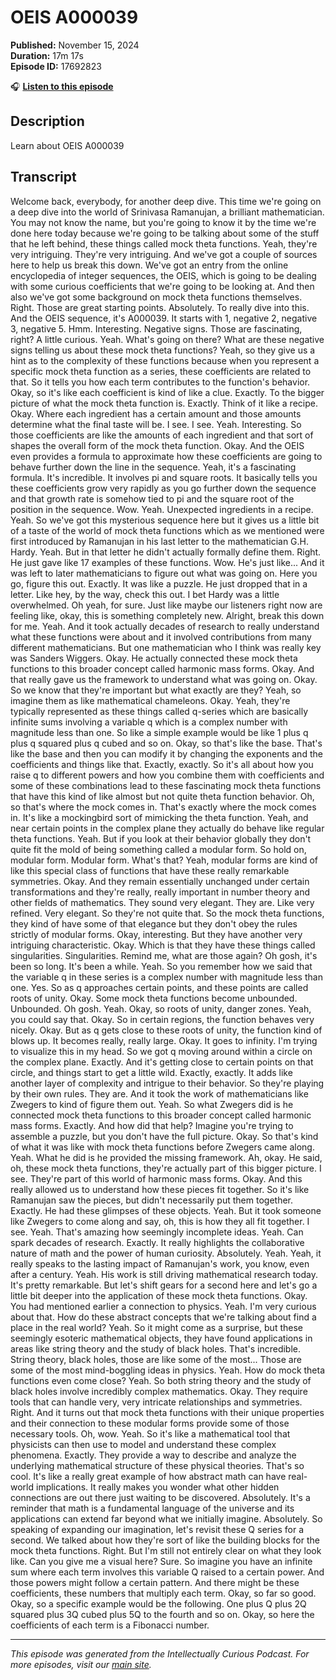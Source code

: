 # OEIS A000039

**Published:** November 15, 2024  
**Duration:** 17m 17s  
**Episode ID:** 17692823

🎧 **[Listen to this episode](https://intellectuallycurious.buzzsprout.com/2529712/episodes/17692823-oeis-a000039)**

## Description

Learn about OEIS A000039

## Transcript

Welcome back, everybody, for another deep dive. This time we're going on a deep dive into the world of Srinivasa Ramanujan, a brilliant mathematician. You may not know the name, but you're going to know it by the time we're done here today because we're going to be talking about some of the stuff that he left behind, these things called mock theta functions. Yeah, they're very intriguing. They're very intriguing. And we've got a couple of sources here to help us break this down. We've got an entry from the online encyclopedia of integer sequences, the OEIS, which is going to be dealing with some curious coefficients that we're going to be looking at. And then also we've got some background on mock theta functions themselves. Right. Those are great starting points. Absolutely. To really dive into this. And the OEIS sequence, it's A000039. It starts with 1, negative 2, negative 3, negative 5. Hmm. Interesting. Negative signs. Those are fascinating, right? A little curious. Yeah. What's going on there? What are these negative signs telling us about these mock theta functions? Yeah, so they give us a hint as to the complexity of these functions because when you represent a specific mock theta function as a series, these coefficients are related to that. So it tells you how each term contributes to the function's behavior. Okay, so it's like each coefficient is kind of like a clue. Exactly. To the bigger picture of what the mock theta function is. Exactly. Think of it like a recipe. Okay. Where each ingredient has a certain amount and those amounts determine what the final taste will be. I see. I see. Yeah. Interesting. So those coefficients are like the amounts of each ingredient and that sort of shapes the overall form of the mock theta function. Okay. And the OEIS even provides a formula to approximate how these coefficients are going to behave further down the line in the sequence. Yeah, it's a fascinating formula. It's incredible. It involves pi and square roots. It basically tells you these coefficients grow very rapidly as you go further down the sequence and that growth rate is somehow tied to pi and the square root of the position in the sequence. Wow. Yeah. Unexpected ingredients in a recipe. Yeah. So we've got this mysterious sequence here but it gives us a little bit of a taste of the world of mock theta functions which as we mentioned were first introduced by Ramanujan in his last letter to the mathematician G.H. Hardy. Yeah. But in that letter he didn't actually formally define them. Right. He just gave like 17 examples of these functions. Wow. He's just like... And it was left to later mathematicians to figure out what was going on. Here you go, figure this out. Exactly. It was like a puzzle. He just dropped that in a letter. Like hey, by the way, check this out. I bet Hardy was a little overwhelmed. Oh yeah, for sure. Just like maybe our listeners right now are feeling like, okay, this is something completely new. Alright, break this down for me. Yeah. And it took actually decades of research to really understand what these functions were about and it involved contributions from many different mathematicians. But one mathematician who I think was really key was Sanders Wiggers. Okay. He actually connected these mock theta functions to this broader concept called harmonic mass forms. Okay. And that really gave us the framework to understand what was going on. Okay. So we know that they're important but what exactly are they? Yeah, so imagine them as like mathematical chameleons. Okay. Yeah, they're typically represented as these things called q-series which are basically infinite sums involving a variable q which is a complex number with magnitude less than one. So like a simple example would be like 1 plus q plus q squared plus q cubed and so on. Okay, so that's like the base. That's like the base and then you can modify it by changing the exponents and the coefficients and things like that. Exactly, exactly. So it's all about how you raise q to different powers and how you combine them with coefficients and some of these combinations lead to these fascinating mock theta functions that have this kind of like almost but not quite theta function behavior. Oh, so that's where the mock comes in. That's exactly where the mock comes in. It's like a mockingbird sort of mimicking the theta function. Yeah, and near certain points in the complex plane they actually do behave like regular theta functions. Yeah. But if you look at their behavior globally they don't quite fit the mold of being something called a modular form. So hold on, modular form. Modular form. What's that? Yeah, modular forms are kind of like this special class of functions that have these really remarkable symmetries. Okay. And they remain essentially unchanged under certain transformations and they're really, really important in number theory and other fields of mathematics. They sound very elegant. They are. Like very refined. Very elegant. So they're not quite that. So the mock theta functions, they kind of have some of that elegance but they don't obey the rules strictly of modular forms. Okay, interesting. But they have another very intriguing characteristic. Okay. Which is that they have these things called singularities. Singularities. Remind me, what are those again? Oh gosh, it's been so long. It's been a while. Yeah. So you remember how we said that the variable q in these series is a complex number with magnitude less than one. Yes. So as q approaches certain points, and these points are called roots of unity. Okay. Some mock theta functions become unbounded. Unbounded. Oh gosh. Yeah. Okay, so roots of unity, danger zones. Yeah, you could say that. Okay. So in certain regions, the function behaves very nicely. Okay. But as q gets close to these roots of unity, the function kind of blows up. It becomes really, really large. Okay. It goes to infinity. I'm trying to visualize this in my head. So we got q moving around within a circle on the complex plane. Exactly. And it's getting close to certain points on that circle, and things start to get a little wild. Exactly, exactly. It adds like another layer of complexity and intrigue to their behavior. So they're playing by their own rules. They are. And it took the work of mathematicians like Zwegers to kind of figure them out. Yeah. So what Zwegers did is he connected mock theta functions to this broader concept called harmonic mass forms. Exactly. And how did that help? Imagine you're trying to assemble a puzzle, but you don't have the full picture. Okay. So that's kind of what it was like with mock theta functions before Zwegers came along. Yeah. What he did is he provided the missing framework. Ah, okay. He said, oh, these mock theta functions, they're actually part of this bigger picture. I see. They're part of this world of harmonic mass forms. Okay. And this really allowed us to understand how these pieces fit together. So it's like Ramanujan saw the pieces, but didn't necessarily put them together. Exactly. He had these glimpses of these objects. Yeah. But it took someone like Zwegers to come along and say, oh, this is how they all fit together. I see. Yeah. That's amazing how seemingly incomplete ideas. Yeah. Can spark decades of research. Exactly. It really highlights the collaborative nature of math and the power of human curiosity. Absolutely. Yeah. Yeah, it really speaks to the lasting impact of Ramanujan's work, you know, even after a century. Yeah. His work is still driving mathematical research today. It's pretty remarkable. But let's shift gears for a second here and let's go a little bit deeper into the application of these mock theta functions. Okay. You had mentioned earlier a connection to physics. Yeah. I'm very curious about that. How do these abstract concepts that we're talking about find a place in the real world? Yeah. So it might come as a surprise, but these seemingly esoteric mathematical objects, they have found applications in areas like string theory and the study of black holes. That's incredible. String theory, black holes, those are like some of the most... Those are some of the most mind-boggling ideas in physics. Yeah. How do mock theta functions even come close? Yeah. So both string theory and the study of black holes involve incredibly complex mathematics. Okay. They require tools that can handle very, very intricate relationships and symmetries. Right. And it turns out that mock theta functions with their unique properties and their connection to these modular forms provide some of those necessary tools. Oh, wow. Yeah. So it's like a mathematical tool that physicists can then use to model and understand these complex phenomena. Exactly. They provide a way to describe and analyze the underlying mathematical structure of these physical theories. That's so cool. It's like a really great example of how abstract math can have real-world implications. It really makes you wonder what other hidden connections are out there just waiting to be discovered. Absolutely. It's a reminder that math is a fundamental language of the universe and its applications can extend far beyond what we initially imagine. Absolutely. So speaking of expanding our imagination, let's revisit these Q series for a second. We talked about how they're sort of like the building blocks for the mock theta functions. Right. But I'm still not entirely clear on what they look like. Can you give me a visual here? Sure. So imagine you have an infinite sum where each term involves this variable Q raised to a certain power. And those powers might follow a certain pattern. And there might be these coefficients, these numbers that multiply each term. Okay, so far so good. Okay, so a specific example would be the following. One plus Q plus 2Q squared plus 3Q cubed plus 5Q to the fourth and so on. Okay, so here the coefficients of each term is a Fibonacci number.

---
*This episode was generated from the Intellectually Curious Podcast. For more episodes, visit our [main site](https://intellectuallycurious.buzzsprout.com).*
